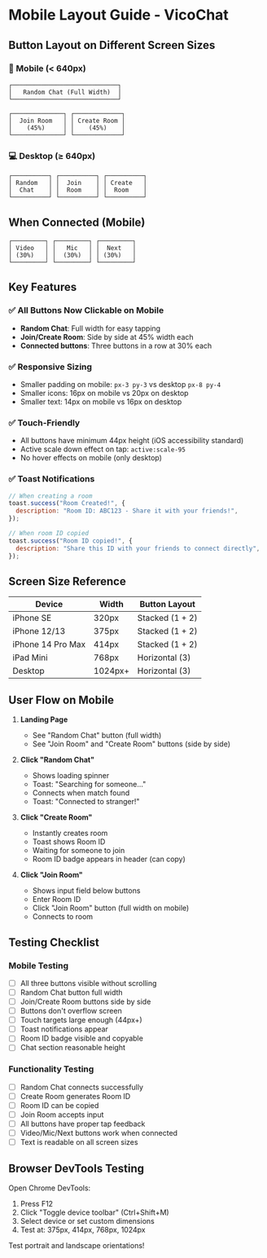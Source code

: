 # Mobile Layout Guide - VicoChat

## Button Layout on Different Screen Sizes

### 📱 Mobile (< 640px)

```
┌─────────────────────────────┐
│   Random Chat (Full Width)  │
└─────────────────────────────┘

┌──────────────┐ ┌─────────────┐
│  Join Room   │ │ Create Room │
│    (45%)     │ │    (45%)    │
└──────────────┘ └─────────────┘
```

### 💻 Desktop (≥ 640px)

```
┌──────────┐ ┌──────────┐ ┌──────────┐
│ Random   │ │  Join    │ │ Create   │
│  Chat    │ │  Room    │ │  Room    │
└──────────┘ └──────────┘ └──────────┘
```

## When Connected (Mobile)

```
┌─────────┐ ┌─────────┐ ┌─────────┐
│ Video   │ │   Mic   │ │  Next   │
│ (30%)   │ │  (30%)  │ │ (30%)   │
└─────────┘ └─────────┘ └─────────┘
```

## Key Features

### ✅ All Buttons Now Clickable on Mobile

- **Random Chat**: Full width for easy tapping
- **Join/Create Room**: Side by side at 45% width each
- **Connected buttons**: Three buttons in a row at 30% each

### ✅ Responsive Sizing

- Smaller padding on mobile: `px-3 py-3` vs desktop `px-8 py-4`
- Smaller icons: 16px on mobile vs 20px on desktop
- Smaller text: 14px on mobile vs 16px on desktop

### ✅ Touch-Friendly

- All buttons have minimum 44px height (iOS accessibility standard)
- Active scale down effect on tap: `active:scale-95`
- No hover effects on mobile (only desktop)

### ✅ Toast Notifications

```javascript
// When creating a room
toast.success("Room Created!", {
  description: "Room ID: ABC123 - Share it with your friends!",
});

// When room ID copied
toast.success("Room ID copied!", {
  description: "Share this ID with your friends to connect directly",
});
```

## Screen Size Reference

| Device            | Width   | Button Layout   |
| ----------------- | ------- | --------------- |
| iPhone SE         | 320px   | Stacked (1 + 2) |
| iPhone 12/13      | 375px   | Stacked (1 + 2) |
| iPhone 14 Pro Max | 414px   | Stacked (1 + 2) |
| iPad Mini         | 768px   | Horizontal (3)  |
| Desktop           | 1024px+ | Horizontal (3)  |

## User Flow on Mobile

1. **Landing Page**

   - See "Random Chat" button (full width)
   - See "Join Room" and "Create Room" buttons (side by side)

2. **Click "Random Chat"**

   - Shows loading spinner
   - Toast: "Searching for someone..."
   - Connects when match found
   - Toast: "Connected to stranger!"

3. **Click "Create Room"**

   - Instantly creates room
   - Toast shows Room ID
   - Waiting for someone to join
   - Room ID badge appears in header (can copy)

4. **Click "Join Room"**
   - Shows input field below buttons
   - Enter Room ID
   - Click "Join Room" button (full width on mobile)
   - Connects to room

## Testing Checklist

### Mobile Testing

- [ ] All three buttons visible without scrolling
- [ ] Random Chat button full width
- [ ] Join/Create Room buttons side by side
- [ ] Buttons don't overflow screen
- [ ] Touch targets large enough (44px+)
- [ ] Toast notifications appear
- [ ] Room ID badge visible and copyable
- [ ] Chat section reasonable height

### Functionality Testing

- [ ] Random Chat connects successfully
- [ ] Create Room generates Room ID
- [ ] Room ID can be copied
- [ ] Join Room accepts input
- [ ] All buttons have proper tap feedback
- [ ] Video/Mic/Next buttons work when connected
- [ ] Text is readable on all screen sizes

## Browser DevTools Testing

Open Chrome DevTools:

1. Press F12
2. Click "Toggle device toolbar" (Ctrl+Shift+M)
3. Select device or set custom dimensions
4. Test at: 375px, 414px, 768px, 1024px

Test portrait and landscape orientations!
